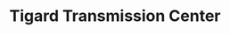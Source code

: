 ---
title: "Tigard Transmission Center"
url: /tigard/tigard-transmission-center/
shop: car repair
---